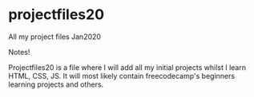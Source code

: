 # projectfiles20
All my project files Jan2020

Notes!

Projectfiles20 is a file where I will add all my initial projects whilst I learn HTML, CSS, JS. It will most likely contain freecodecamp's beginners learning projects and others. 
